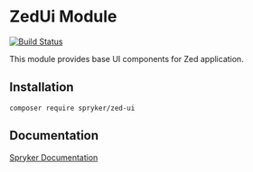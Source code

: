 # ZedUi Module
[![Build Status](https://travis-ci.org/spryker/zed-ui.svg)](https://travis-ci.org/spryker/zed-ui)

This module provides base UI components for Zed application.

## Installation

```
composer require spryker/zed-ui
```

## Documentation

[Spryker Documentation](https://documentation.spryker.com/module_guide/overview.htm)

